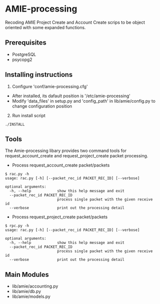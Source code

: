 AMIE-processing
===============

Recoding AMIE Project Create and Account Create scrips to be object oriented with some expanded functions.

## Prerequisites
* PostgreSQL
* psycopg2

## Installing instructions
1. Configure 'conf/amie-processing.cfg'
  * After installed, its dafault position is '/etc/amie-processing'
  * Modify 'data_files' in setup.py and 'config_path' in lib/amie/config.py to change configuration position
2. Run install script

```shell
./INSTALL
```

## Tools 
The Amie-processing libary provides two command tools for request_account_create and request_project_create packet processing.
 
* Process request_account_create packet/packets

```shell
$ rac.py -h
usage: rac.py [-h] [--packet_rec_id PACKET_REC_ID] [--verbose]

optional arguments:
  -h, --help            show this help message and exit
  --packet_rec_id PACKET_REC_ID
                        process single packet with the given receive id
  --verbose             print out the processing detail
```

* Process request_project_create packet/packets

```shell
$ rpc.py -h
usage: rac.py [-h] [--packet_rec_id PACKET_REC_ID] [--verbose]

optional arguments:
  -h, --help            show this help message and exit
  --packet_rec_id PACKET_REC_ID
                        process single packet with the given receive id
  --verbose             print out the processing detail
```

## Main Modules 
* lib/amie/accounting.py
* lib/amie/db.py
* lib/amie/models.py

